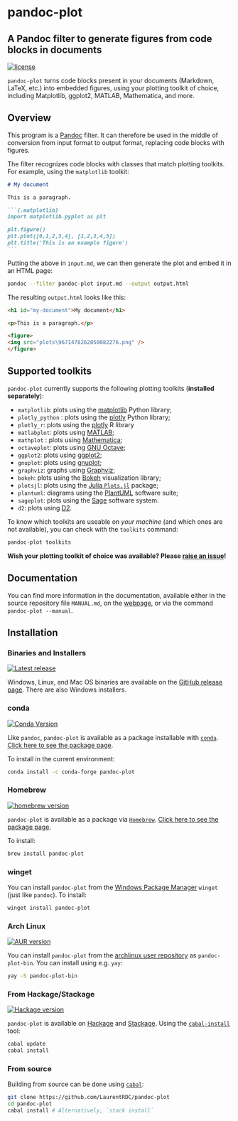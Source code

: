 # pandoc-plot 

## A Pandoc filter to generate figures from code blocks in documents

[![license](https://img.shields.io/badge/license-GPLv2+-lightgray.svg)](https://www.gnu.org/licenses/gpl.html) 

`pandoc-plot` turns code blocks present in your documents (Markdown, LaTeX, etc.) into embedded figures, using your plotting toolkit of choice, including Matplotlib, ggplot2, MATLAB, Mathematica, and more.

## Overview

This program is a [Pandoc](https://pandoc.org/) filter. It can therefore
be used in the middle of conversion from input format to output format,
replacing code blocks with figures.

The filter recognizes code blocks with classes that match plotting
toolkits. For example, using the `matplotlib` toolkit:

```` markdown
# My document

This is a paragraph.

```{.matplotlib}
import matplotlib.pyplot as plt

plt.figure()
plt.plot([0,1,2,3,4], [1,2,3,4,5])
plt.title('This is an example figure')
```
````

Putting the above in `input.md`, we can then generate the plot and embed
it in an HTML page:

``` bash
pandoc --filter pandoc-plot input.md --output output.html
```

The resulting `output.html` looks like this:

```html
<h1 id="my-document">My document</h1>

<p>This is a paragraph.</p>

<figure>
<img src="plots\9671478262050082276.png" />
</figure>
```

## Supported toolkits

`pandoc-plot` currently supports the following plotting toolkits
(**installed separately**):

  - `matplotlib`: plots using the [matplotlib](https://matplotlib.org/)
    Python library;
  - `plotly_python` : plots using the
    [plotly](https://plotly.com/python/) Python library;
  - `plotly_r`: plots using the [plotly](https://plotly.com/r/) R
    library
  - `matlabplot`: plots using [MATLAB](https://www.mathworks.com/);
  - `mathplot` : plots using
    [Mathematica](https://www.wolfram.com/mathematica/);
  - `octaveplot`: plots using [GNU
    Octave](https://www.gnu.org/software/octave/);
  - `ggplot2`: plots using [ggplot2](https://ggplot2.tidyverse.org/);
  - `gnuplot`: plots using [gnuplot](http://www.gnuplot.info/);
  - `graphviz`: graphs using [Graphviz](http://graphviz.org/);
  - `bokeh`: plots using the [Bokeh](https://bokeh.org/) visualization library;
  - `plotsjl`: plots using the [Julia `Plots.jl`](https://docs.juliaplots.org/latest/) package;
  - `plantuml`: diagrams using the [PlantUML](https://plantuml.com/) software suite;
  - `sageplot`: plots using the [Sage](https://www.sagemath.org/) software system.
  - `d2`: plots using [D2](https://d2lang.com/). 

To know which toolkits are useable on *your machine* (and which ones are
not available), you can check with the `toolkits` command:

``` bash
pandoc-plot toolkits
```

**Wish your plotting toolkit of choice was available? Please [raise an
issue](https://github.com/LaurentRDC/pandoc-plot/issues)\!**

## Documentation

You can find more information in the documentation, available either in the
source repository file `MANUAL.md`, on the [webpage](https://laurentrdc.github.io/pandoc-plot/MANUAL.html), or via the command `pandoc-plot --manual`.

## Installation

### Binaries and Installers

[![Latest release](https://img.shields.io/github/v/release/LaurentRDC/pandoc-plot)](https://github.com/LaurentRDC/pandoc-plot/releases)

Windows, Linux, and Mac OS binaries are available on the [GitHub release
page](https://github.com/LaurentRDC/pandoc-plot/releases). There are
also Windows installers.

### conda

[![Conda Version](https://anaconda.org/conda-forge/pandoc-plot/badges/version.svg)](https://anaconda.org/conda-forge/pandoc-plot)

Like `pandoc`, `pandoc-plot` is available as a package installable with
[`conda`](https://docs.conda.io/en/latest/). [Click here to see the
package page](https://anaconda.org/conda-forge/pandoc-plot).

To install in the current environment:

``` sh
conda install -c conda-forge pandoc-plot
```

### Homebrew 

[![homebrew version](https://img.shields.io/homebrew/v/pandoc-plot)](https://formulae.brew.sh/formula/pandoc-plot)

`pandoc-plot` is available as a package via [`Homebrew`](https://brew.sh/). [Click here to see the package page](https://formulae.brew.sh/formula/pandoc-plot#default). 

To install:

```sh
brew install pandoc-plot
```

### winget

You can install `pandoc-plot` from the [Windows Package
Manager](https://github.com/microsoft/winget-cli) `winget` (just like
`pandoc`). To install:

``` sh
winget install pandoc-plot
```

### Arch Linux

[![AUR version](https://img.shields.io/aur/version/pandoc-plot-bin)](https://aur.archlinux.org/packages/pandoc-plot-bin/)

You can install `pandoc-plot` from the [archlinux user repository](https://aur.archlinux.org/packages/pandoc-plot-bin/) as `pandoc-plot-bin`. You can install using e.g. `yay`:

```sh
yay -S pandoc-plot-bin
```

### From Hackage/Stackage

[![Hackage version](https://img.shields.io/hackage/v/pandoc-plot.svg)](http://hackage.haskell.org/package/pandoc-plot)

`pandoc-plot` is available on
[Hackage](http://hackage.haskell.org/package/pandoc-plot) and
[Stackage](https://www.stackage.org/nightly/package/pandoc-plot). Using
the [`cabal-install`](https://www.haskell.org/cabal/) tool:

``` bash
cabal update
cabal install
```

### From source

Building from source can be done using [`cabal`](https://www.haskell.org/cabal/):

``` bash
git clone https://github.com/LaurentRDC/pandoc-plot
cd pandoc-plot
cabal install # Alternatively, `stack install`
```
